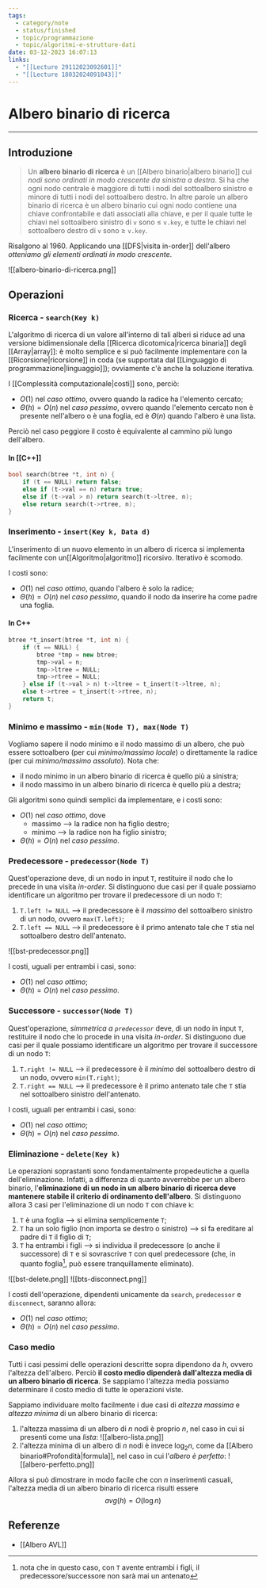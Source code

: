 ```yaml
---
tags:
  - category/note
  - status/finished
  - topic/programmazione
  - topic/algoritmi-e-strutture-dati
date: 03-12-2023 16:07:13
links:
  - "[[Lecture 29112023092601]]"
  - "[[Lecture 18032024091043]]"
---
```

# Albero binario di ricerca
---
## Introduzione
> Un **albero binario di ricerca** è un [[Albero binario|albero binario]] cui _nodi sono ordinati in modo crescente da sinistra a destra_. Si ha che ogni nodo centrale è maggiore di tutti i nodi del sottoalbero sinistro e minore di tutti i nodi del sottoalbero destro. In altre parole un albero binario di ricerca è un albero binario cui ogni nodo contiene una chiave confrontabile e dati associati alla chiave, e per il quale tutte le chiavi nel sottoalbero sinistro di `v` sono $\leq$ `v.key`, e tutte le chiavi nel sottoalbero destro di `v` sono $\geq$ `v.key`.

Risalgono al 1960. Applicando una [[DFS|visita in-order]] dell'albero _otteniamo gli elementi ordinati in modo crescente_.

![[albero-binario-di-ricerca.png]]

## Operazioni
### Ricerca - `search(Key k)`
L'algoritmo di ricerca di un valore all'interno di tali alberi si riduce ad una versione bidimensionale della [[Ricerca dicotomica|ricerca binaria]] degli [[Array|array]]: è molto semplice e si può facilmente implementare con la [[Ricorsione|ricorsione]] in coda (se supportata dal [[Linguaggio di programmazione|linguaggio]]); ovviamente c'è anche la soluzione iterativa.

I [[Complessità computazionale|costi]] sono, perciò:
- $O(1)$ nel _caso ottimo_, ovvero quando la radice ha l'elemento cercato;
- $\Theta(h) = O(n)$ nel _caso pessimo_, ovvero quando l'elemento cercato non è presente nell'albero o è una foglia, ed è $\Theta(n)$ quando l'albero è una lista.

Perciò nel caso peggiore il costo è equivalente al cammino più lungo dell'albero.

#### In [[C++]]
```cpp
bool search(btree *t, int n) {
	if (t == NULL) return false;
	else if (t->val == n) return true;
	else if (t->val > n) return search(t->ltree, n);
	else return search(t->rtree, n);
}
```

### Inserimento - `insert(Key k, Data d)`
L'inserimento di un nuovo elemento in un albero di ricerca si implementa facilmente con un[[Algoritmo|algoritmo]] ricorsivo. Iterativo è scomodo.

I costi sono:
- $O(1)$ nel _caso ottimo_, quando l'albero è solo la radice;
- $\Theta(h) = O(n)$ nel _caso pessimo_, quando il nodo da inserire ha come padre una foglia.

#### In C++
```cpp
btree *t_insert(btree *t, int n) {
	if (t == NULL) {
		btree *tmp = new btree;
		tmp->val = n;
		tmp->ltree = NULL;
		tmp->rtree = NULL;
	} else if (t->val > n) t->ltree = t_insert(t->ltree, n);
	else t->rtree = t_insert(t->rtree, n);
	return t;
}
```

### Minimo e massimo - `min(Node T), max(Node T)`
Vogliamo sapere il nodo minimo e il nodo massimo di un albero, che può essere sottoalbero (per cui _minimo/massimo locale_) o direttamente la radice (per cui _minimo/massimo assoluto_). Nota che:
- il nodo minimo in un albero binario di ricerca è quello più a sinistra;
- il nodo massimo in un albero binario di ricerca è quello più a destra;

Gli algoritmi sono quindi semplici da implementare, e i costi sono:
- $O(1)$ nel _caso ottimo_, dove
	- massimo --> la radice non ha figlio destro;
	- minimo --> la radice non ha figlio sinistro;
- $\Theta(h) = O(n)$ nel _caso pessimo_.

### Predecessore - `predecessor(Node T)`
Quest'operazione deve, di un nodo in input `T`, restituire il nodo che lo precede in una visita _in-order_. Si distinguono due casi per il quale possiamo identificare un algoritmo per trovare il predecessore di un nodo `T`:
1. `T.left != NULL` --> il predecessore è il _massimo_ del sottoalbero sinistro di un nodo, ovvero `max(T.left)`;
2. `T.left == NULL` --> il predecessore è il primo antenato tale che `T` stia nel sottoalbero destro dell'antenato.

![[bst-predecessor.png]]

I costi, uguali per entrambi i casi, sono:
- $O(1)$ nel _caso ottimo_;
- $\Theta(h) = O(n)$ nel _caso pessimo_.

### Successore - `successor(Node T)`
Quest'operazione, _simmetrica a `predecessor`_ deve, di un nodo in input `T`, restituire il nodo che lo procede in una visita _in-order_. Si distinguono due casi per il quale possiamo identificare un algoritmo per trovare il successore di un nodo `T`:
1. `T.right != NULL` --> il predecessore è il _minimo_ del sottoalbero destro di un nodo, ovvero `min(T.right)`;
2. `T.right == NULL` --> il predecessore è il primo antenato tale che `T` stia nel sottoalbero sinistro dell'antenato.

I costi, uguali per entrambi i casi, sono:
- $O(1)$ nel _caso ottimo_;
- $\Theta(h) = O(n)$ nel _caso pessimo_.

### Eliminazione - `delete(Key k)`
Le operazioni soprastanti sono fondamentalmente propedeutiche a quella dell'eliminazione. Infatti, a differenza di quanto avverrebbe per un albero binario, l'**eliminazione di un nodo in un albero binario di ricerca deve mantenere stabile il criterio di ordinamento dell'albero**. Si distinguono allora 3 casi per l'eliminazione di un nodo `T` con chiave `k`:
1. `T` è una foglia --> si elimina semplicemente `T`;
2. `T` ha un solo figlio (non importa se destro o sinistro) --> si fa ereditare al padre di `T` il figlio di `T`;
3. `T` ha entrambi i figli --> si individua il predecessore (o anche il successore) di `T` e si sovrascrive `T` con quel predecessore (che, in quanto foglia[^1], può essere tranquillamente eliminato).

![[bst-delete.png]]
![[bts-disconnect.png]]

I costi dell'operazione, dipendenti unicamente da `search`, `predecessor` e `disconnect`, saranno allora:
- $O(1)$ nel _caso ottimo_;
- $\Theta(h) = O(n)$ nel _caso pessimo_.

### Caso medio
Tutti i casi pessimi delle operazioni descritte sopra dipendono da $h$, ovvero l'altezza dell'albero. Perciò **il costo medio dipenderà dall'altezza media di un albero binario di ricerca**. Se sappiamo l'altezza media possiamo determinare il costo medio di tutte le operazioni viste.

Sappiamo individuare molto facilmente i due casi di _altezza massima_ e _altezza minima_ di un albero binario di ricerca:
1. l'altezza massima di un albero di $n$ nodi è proprio $n$, nel caso in cui si presenti come una _lista_: ![[albero-lista.png]]
2. l'altezza minima di un albero di $n$ nodi è invece $\log_{2}{n}$, come da [[Albero binario#Profondità|formula]], nel caso in cui l'_albero è perfetto_: ![[albero-perfetto.png]]

Allora si può dimostrare in modo facile che con $n$ inserimenti casuali, l'altezza media di un albero binario di ricerca risulti essere
$$avg(h) = O(\log{n})$$

## Referenze
- [[Albero AVL]]

[^1]: nota che in questo caso, con `T` avente entrambi i figli, il predecessore/successore non sarà mai un antenato